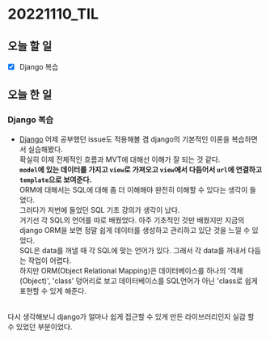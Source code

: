 # 20221110_TIL

## 오늘 할 일
- [X] Django 복습

## 오늘 한 일
### Django 복습
- [Django](/ProgrammingLanguge/Python/Django/)
어제 공부했던 issue도 적용해볼 겸 django의 기본적인 이론을 복습하면서 실습해봤다.<br>
확실히 이제 전체적인 흐름과 MVT에 대해선 이해가 잘 되는 것 같다.<br>
**`model`에 있는 데이터를 가지고 `view`로 가져오고 `view`에서 다듬어서 `url`에 연결하고 `template`으로 보여준다.**<br>
ORM에 대해서는 SQL에 대해 좀 더 이해해야 완전히 이해할 수 있다는 생각이 들었다.<br>
그러다가 저번에 들었던 SQL 기초 강의가 생각이 났다.<br>
거기선 각 SQL의 언어를 따로 배웠었다. 아주 기초적인 것만 배웠지만 지금의 django ORM을 보면 정말 쉽게 데이터를 생성하고 관리하고 있단 것을 느낄 수 있었다.<br>
SQL은 data를 꺼낼 때 각 SQL에 맞는 언어가 있다. 그래서 각 data를 꺼내서 다듬는 작업이 어렵다.<br>
하지만 ORM(Object Relational Mapping)은 데이터베이스를 하나의 '객체(Object)', 'class' 덩어리로 보고 데이터베이스를 SQL언어가 아닌 'class로 쉽게 표현할 수 있게 해준다.
<br>
다시 생각해보니 django가 얼마나 쉽게 접근할 수 있게 만든 라이브러리인지 실감 할 수 있었던 부분이었다.